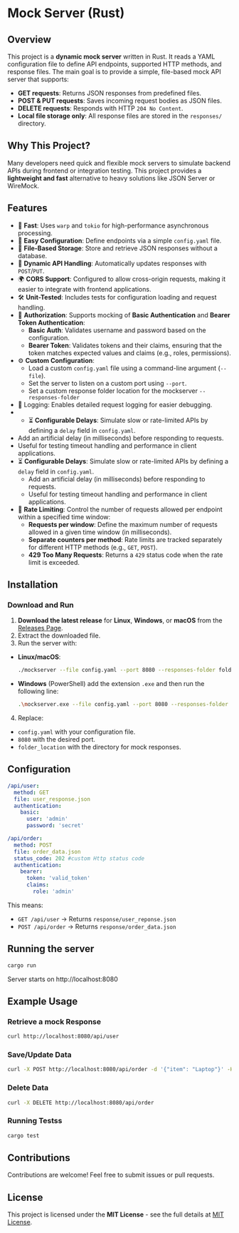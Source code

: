 # Mock Server (Rust)

## Overview
This project is a **dynamic mock server** written in Rust. It reads a YAML configuration file to define API endpoints, supported HTTP methods, and response files. The main goal is to provide a simple, file-based mock API server that supports:

- **GET requests**: Returns JSON responses from predefined files.
- **POST & PUT requests**: Saves incoming request bodies as JSON files.
- **DELETE requests**: Responds with HTTP `204 No Content`.
- **Local file storage only**: All response files are stored in the `responses/` directory.

## Why This Project?
Many developers need quick and flexible mock servers to simulate backend APIs during frontend or integration testing. This project provides a **lightweight and fast** alternative to heavy solutions like JSON Server or WireMock.

## Features
- 🚀 **Fast**: Uses `warp` and `tokio` for high-performance asynchronous processing.
- 📜 **Easy Configuration**: Define endpoints via a simple `config.yaml` file.
- 💾 **File-Based Storage**: Store and retrieve JSON responses without a database.
- 🔄 **Dynamic API Handling**: Automatically updates responses with `POST`/`PUT`.
- 🌍 **CORS Support**: Configured to allow cross-origin requests, making it easier to integrate with frontend applications.
- 🛠 **Unit-Tested**: Includes tests for configuration loading and request handling.
- 🔐 **Authorization**: Supports mocking of **Basic Authentication** and **Bearer Token Authentication**:
    - **Basic Auth**: Validates username and password based on the configuration.
    - **Bearer Token**: Validates tokens and their claims, ensuring that the token matches expected values and claims (e.g., roles, permissions).
- ⚙️ **Custom Configuration**:
  - Load a custom `config.yaml` file using a command-line argument (`--file`).
  - Set the server to listen on a custom port using `--port`.
  - Set a custom response folder location for the mockserver `--responses-folder`
- 📝 Logging: Enables detailed request logging for easier debugging.
- - ⏳ **Configurable Delays**: Simulate slow or rate-limited APIs by defining a `delay` field in `config.yaml`.
- Add an artificial delay (in milliseconds) before responding to requests.
- Useful for testing timeout handling and performance in client applications.
- ⏳ **Configurable Delays**: Simulate slow or rate-limited APIs by defining a `delay` field in `config.yaml`.
   - Add an artificial delay (in milliseconds) before responding to requests.
   - Useful for testing timeout handling and performance in client applications.
- 🚧 **Rate Limiting**: Control the number of requests allowed per endpoint within a specified time window:
    - **Requests per window**: Define the maximum number of requests allowed in a given time window (in milliseconds).
    - **Separate counters per method**: Rate limits are tracked separately for different HTTP methods (e.g., `GET`, `POST`).
    - **429 Too Many Requests**: Returns a `429` status code when the rate limit is exceeded.

## Installation


### Download and Run
1. **Download the latest release** for **Linux**, **Windows**, or **macOS** from the [Releases Page](https://github.com/sfeSantos/mockserver/releases).
2. Extract the downloaded file.
3. Run the server with:
  - **Linux/macOS**:
    ```sh
    ./mockserver --file config.yaml --port 8080 --responses-folder folder_location
    ```
  - **Windows** (PowerShell) add the extension `.exe` and then run the following line:
    ```sh
    .\mockserver.exe --file config.yaml --port 8080 --responses-folder folder_location
    ```
4. Replace:
  - `config.yaml` with your configuration file.
  - `8080` with the desired port.
  - `folder_location` with the directory for mock responses.

## Configuration
```yaml
/api/user:
  method: GET
  file: user_response.json
  authentication:
    basic:
      user: 'admin'
      password: 'secret'

/api/order:
  method: POST
  file: order_data.json
  status_code: 202 #custom Http status code
  authentication:
    bearer:
      token: 'valid_token'
      claims:
        role: 'admin'
```
This means:
- `GET /api/user` &rarr; Returns `response/user_reponse.json`
- `POST /api/order` &rarr; Returns `response/order_data.json`

## Running the server
```sh
cargo run
```
Server starts on http://localhost:8080

## Example Usage
### Retrieve a mock Response

```sh
curl http://localhost:8080/api/user
```

### Save/Update Data
```sh
curl -X POST http://localhost:8080/api/order -d '{"item": "Laptop"}' -H "Content-Type: application/json"
```

### Delete Data
```sh
curl -X DELETE http://localhost:8080/api/order
```

### Running Testss
```sh
cargo test
```

## Contributions
Contributions are welcome! Feel free to submit issues or pull requests.

## License
This project is licensed under the **MIT License** - see the full details at [MIT License](https://mit-license.org/).

